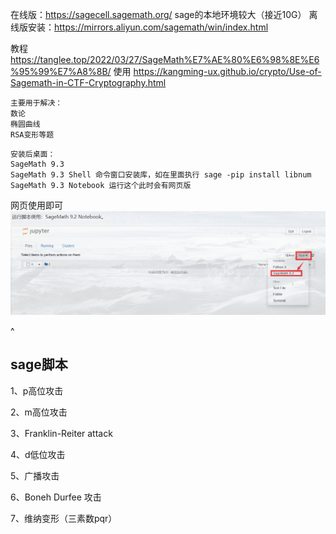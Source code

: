 在线版：<https://sagecell.sagemath.org/>
sage的本地环境较大（接近10G）
离线版安装：<https://mirrors.aliyun.com/sagemath/win/index.html>


教程
<https://tanglee.top/2022/03/27/SageMath%E7%AE%80%E6%98%8E%E6%95%99%E7%A8%8B/>
使用
<https://kangming-ux.github.io/crypto/Use-of-Sagemath-in-CTF-Cryptography.html>
```
主要用于解决：
数论
椭圆曲线
RSA变形等题
```
```
安装后桌面：
SageMath 9.3
SageMath 9.3 Shell 命令窗口安装库，如在里面执行 sage -pip install libnum
SageMath 9.3 Notebook 运行这个此时会有网页版
```
网页使用即可
![](.topwrite/assets/image_1732633628535.png)


^
## **sage脚本**

1、p高位攻击

2、m高位攻击

3、Franklin-Reiter attack


4、d低位攻击

5、广播攻击

6、Boneh Durfee 攻击


7、维纳变形（三素数pqr）









